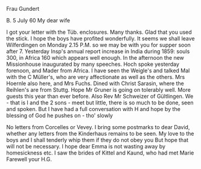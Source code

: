 Frau Gundert

 B. 5 July 60
My dear wife

I got your letter with the Tüb. enclosures. Many thanks. Glad that you used the stick. I hope the boys have profited wonderfully. It seems we shall leave Wilferdingen on Monday 2.15 P.M. so we may be with you for supper soon after 7. Yesterday Insp's annual report increase in India during 1859: souls 300, in Africa 160 which appears well enough. In the afternoon the new Missionhouse inaugurated by many speeches. Hoch spoke yesterday forenoon, and Mader from Africa. I have seen the Weigle's and talked Mal with the C Müller's, who are very affectionate as well as the others. Mrs Hoernle also here, and Mrs Fuchs. Dined with Christ Sarasin, where the Reihlen's are from Stuttg. Hope Mr Gruner is going on tolerably well. More guests this year than ever before. Also Rev Mr Schweizer of Gültlingen. We - that is I and the 2 sons - meet but little, there is so much to be done, seen and spoken. But I have had a full conversation with H and hope by the blessing of God he pushes on - tho' slowly

No letters from Corcelles or Vevey. I bring some postmarks to dear David, whether any letters from the Kinderhaus remains to be seen. My love to the boys and I shall tenderly whip them if they do not obey you But hope that will not be necessary. I hope dear Emma is not wasting away by homesickness etc. I saw the brides of Kittel and Kaund, who had met Marie 
 Farewell
 your H.G.
